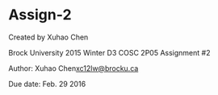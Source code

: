 # Assign-2

Created by Xuhao Chen

Brock University 2015 Winter D3 
COSC 2P05 Assignment #2

Author: Xuhao Chen<xc12lw@brocku.ca>

Due date: Feb. 29 2016
